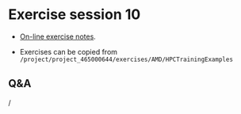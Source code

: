 # Exercise session 10

<!--
No materials available at the moment.
-->

-   [On-line exercise notes](https://hackmd.io/@sfantao/H1QU6xRR3#Debugging).

-   Exercises can be copied from `/project/project_465000644/exercises/AMD/HPCTrainingExamples`


<!--
-   [On-line exercise notes](https://hackmd.io/@sfantao/H1QU6xRR3#Debugging).

    [PDF backup](https://462000265.lumidata.eu/4day-20231003/files/LUMI-4day-20231003-Exercises_AMD.pdf)

-   Exercises can be copied from `/project/project_465000644/exercises/AMD/HPCTrainingExamples`

-   Exercises are archived as compressed and uncompressed tar files:
 
    -   [Web download .tar.bz2](https://462000265.lumidata.eu/4day-20231003/files/LUMI-4day-20231003-Exercises_AMD.tar.bz2)
        or [web download .tar](https://462000265.lumidata.eu/4day-20231003/files/LUMI-4day-20231003-Exercises_AMD.tar)

    -   On LUMI:
        -   `/appl/local/training/4day-20231003/files/LUMI-4day-20231003-Exercises_AMD.tar.bz2`
        -   `/appl/local/training/4day-20231003/files/LUMI-4day-20231003-Exercises_AMD.tar`
-->


## Q&A

/

